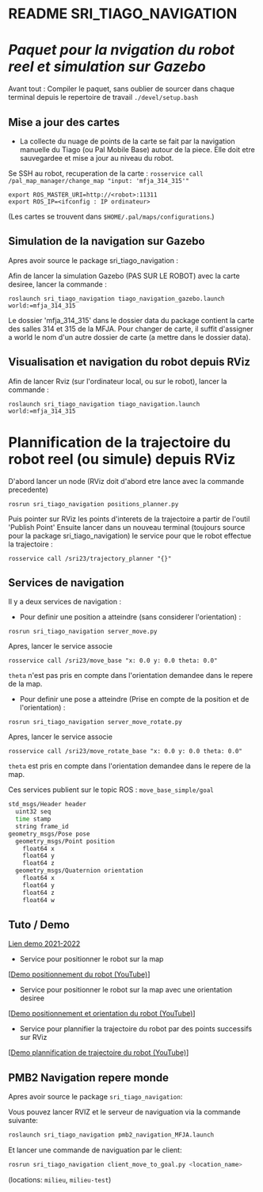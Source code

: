 # README SRI_TIAGO_NAVIGATION
# *Paquet pour la nvigation du robot reel et simulation sur Gazebo*

Avant tout :
Compiler le paquet, sans oublier de sourcer dans chaque terminal depuis le repertoire de travail ```./devel/setup.bash```

## Mise a jour des cartes
- La collecte du nuage de points de la carte se fait par la navigation manuelle du Tiago (ou Pal Mobile Base) autour de la piece. Elle doit etre sauvegardee et mise a jour au niveau du robot.

Se SSH au robot, recuperation de la carte : ```rosservice call /pal_map_manager/change_map "input: 'mfja_314_315'"```

```code
export ROS_MASTER_URI=http://<robot>:11311
export ROS_IP=<ifconfig : IP ordinateur>
```

(Les cartes se trouvent dans ```$HOME/.pal/maps/configurations```.)

## Simulation de la navigation sur Gazebo
Apres avoir source le package sri_tiago_navigation :

Afin de lancer la simulation Gazebo (PAS SUR LE ROBOT) avec la carte desiree, lancer la commande :

```code
roslaunch sri_tiago_navigation tiago_navigation_gazebo.launch world:=mfja_314_315
```

Le dossier 'mfja_314_315' dans le dossier data du package contient la carte des salles 314 et 315 de la MFJA. Pour changer de carte, il suffit d'assigner a world le nom d'un autre dossier de carte (a mettre dans le dossier data).

## Visualisation et navigation du robot depuis RViz
Afin de lancer Rviz (sur l'ordinateur local, ou sur le robot), lancer la commande :

```code
roslaunch sri_tiago_navigation tiago_navigation.launch world:=mfja_314_315
```

# Plannification de la trajectoire du robot reel (ou simule) depuis RViz
D'abord lancer un node (RViz doit d'abord etre lance avec la commande precedente)

```code
rosrun sri_tiago_navigation positions_planner.py
```

Puis pointer sur RViz les points d'interets de la trajectoire a partir de l'outil 'Publish Point'
Ensuite lancer dans un nouveau terminal (toujours source pour la package sri_tiago_navigation) le service pour que le robot effectue la trajectoire :

```code
rosservice call /sri23/trajectory_planner "{}"
```
## Services de navigation
Il y a deux services de navigation :
- Pour definir une position a atteindre (sans considerer l'orientation) :

```code
rosrun sri_tiago_navigation server_move.py
```

Apres, lancer le service associe

```code
rosservice call /sri23/move_base "x: 0.0 y: 0.0 theta: 0.0"
```

```theta``` n'est pas pris en compte dans l'orientation demandee dans le repere de la map.

- Pour definir une pose a atteindre (Prise en compte de la position et de l'orientation) :

```code
rosrun sri_tiago_navigation server_move_rotate.py
```

Apres, lancer le service associe

```code
rosservice call /sri23/move_rotate_base "x: 0.0 y: 0.0 theta: 0.0"
```

```theta``` est pris en compte dans l'orientation demandee dans le repere de la map.

Ces services publient sur le topic ROS : ```move_base_simple/goal```

``` bash
std_msgs/Header header
  uint32 seq
  time stamp
  string frame_id
geometry_msgs/Pose pose
  geometry_msgs/Point position
    float64 x
    float64 y
    float64 z
  geometry_msgs/Quaternion orientation
    float64 x
    float64 y
    float64 z
    float64 w
```

## Tuto / Demo
[Lien demo 2021-2022](https://www.youtube.com/watch?v=SU8ofjLCdqI)

- Service pour positionner le robot sur la map

[[Demo positionnement du robot (YouTube)](https://www.youtube.com/watch?v=SOI0Vk1Yg6Y)]

- Service pour positionner le robot sur la map avec une orientation desiree

[[Demo positionnement et orientation du robot (YouTube)](https://www.youtube.com/watch?v=8ZN-PccFhlg)]

- Service pour plannifier la trajectoire du robot par des points successifs sur RViz

[[Demo plannification de trajectoire du robot (YouTube)](https://www.youtube.com/watch?v=BwUm5gXk70Q)]

## PMB2 Navigation repere monde

Apres avoir source le package ``sri_tiago_navigation``:

Vous pouvez lancer RVIZ et le serveur de naviguation via la commande suivante:
```bash
roslaunch sri_tiago_navigation pmb2_navigation_MFJA.launch
```

Et lancer une commande de naviguation par le client:
```bash
rosrun sri_tiago_navigation client_move_to_goal.py <location_name>
```

(locations: ``milieu``, ``milieu-test``)
